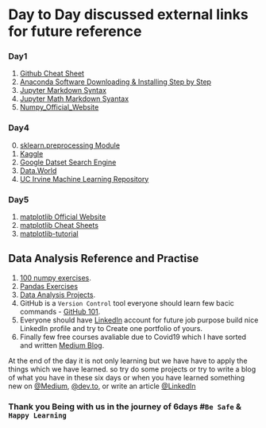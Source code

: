 # Day to Day discussed external links for future reference

### Day1 

1. [Github Cheat Sheet](https://github.github.com/training-kit/downloads/github-git-cheat-sheet.pdf)
2. [Anaconda Software Downloading & Installing Step by Step](https://medium.com/@anilkumarteegala/getting-started-with-anaconda-and-jupyter-notebook-on-windows-68e68a2a3bbb)
3. [Jupyter Markdown Syntax](https://www.markdownguide.org/cheat-sheet/)
4. [Jupyter Math Markdown Syantax](https://www.math.ubc.ca/~pwalls/math-python/jupyter/latex/)
5. [Numpy_Official_Website](http://numpy.org/)

### Day4

0. [sklearn.preprocessing Module](https://scikit-learn.org/stable/modules/preprocessing.html)
1. [Kaggle](https://www.kaggle.com/datasets)
2. [Google Datset Search Engine](https://datasetsearch.research.google.com/)
3. [Data.World](https://data.world/)
4. [UC Irvine Machine Learning Repository](https://archive.ics.uci.edu/ml/index.php)

### Day5

1. [matplotlib Official Website](http://matplotlib.org/)
2. [matplotlib Cheat Sheets](https://github.com/rougier/matplotlib-cheatsheet)
3. [matplotlib-tutorial](https://github.com/rougier/matplotlib-tutorial)

## Data Analysis Reference and Practise

1. [100 numpy exercises](https://github.com/rougier/numpy-100).
2. [Pandas Exercises](https://github.com/guipsamora/pandas_exercises)
3. [Data Analysis Projects](freecodecamp.org/learn/data-analysis-with-python/data-analysis-with-python-projects/).
4. GitHub is a `Version Control` tool everyone should learn few bacic commands - [GitHub 101](https://anilkumarteegala.github.io/GitHub-101/).
5. Everyone should have [LinkedIn](https://www.linkedin.com/) account for future job purpose build nice LinkedIn profile and try to Create one portfolio of yours.
6. Finally few free courses avaliable due to Covid19 which I have sorted and written [Medium Blog](https://medium.com/@anilkumarteegala/free-online-certificate-courses-you-can-start-during-covid-19-epidemic-8cbfdce1a49e).



At the end of the day it is not only learning but we have have to apply the things which we have learned. so try do some projects or try to write a blog of what you have in these six days or when you have learned something new on [@Medium](https://medium.com/), [@dev.to](https://dev.to/new), or write an article [@LinkedIn](https://www.linkedin.com/post/new/)



### Thank you Being with us in the journey of 6days #`Be Safe` & `Happy Learning`

